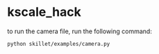 # kscale_hack

to run the camera file, run the following command:
```
python skillet/examples/camera.py
```
